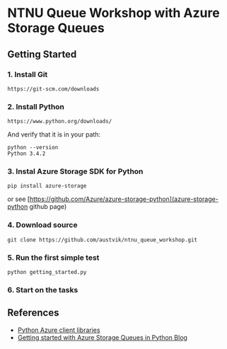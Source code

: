 NTNU Queue Workshop with Azure Storage Queues
=============================================

Getting Started
---------------

### 1. Install Git

    https://git-scm.com/downloads

### 2. Install Python

    https://www.python.org/downloads/

And verify that it is in your path:

    python --version
    Python 3.4.2

### 3. Instal Azure Storage SDK for Python

    pip install azure-storage

or see [https://github.com/Azure/azure-storage-python](azure-storage-python github page)

### 4. Download source

    git clone https://github.com/austvik/ntnu_queue_workshop.git

### 5. Run the first simple test

    python getting_started.py

### 6. Start on the tasks

References
----------

* [Python Azure client libraries](http://azure-storage.readthedocs.org/en/latest/)
* [Getting started with Azure Storage Queues in Python Blog](https://azure.microsoft.com/en-us/documentation/articles/storage-python-how-to-use-queue-storage/)

